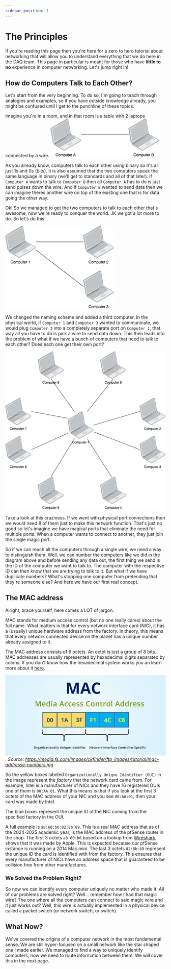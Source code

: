 ```yaml
---
sidebar_position: 1
---
```

# The Principles

If you're reading this page then you're here for a zero to hero tutorial about networking that will allow you to understand everything that we do here in the DAQ team. This page in particular is meant for those who have **little to no** experience in computer networking. Let's jump right in!

## How do Computers Talk to Each Other?

Let's start from the very beginning. To do so, I'm going to teach through analogies and examples, so if you have outside knowledge already, you might be confused until I get to the punchline of these topics.

Imagine you're in a room, and in that room is a table with 2 laptops connected by a wire.
![Figure 1](./img/fig-1.png)

As you already know, computers talk to each other using binary so it's all just 1s and 0s (bits). It is also assumed that the two computers speak the same language in binary (we'll get to standards and all of that later). If `Computer A` wants to talk to `Computer B` then all `Computer A` has to do is just send pulses down the wire. And if `Computer B` wanted to send data then we can imagine theres another wire on top of the existing one that is for data going the other way.

Ok! So we managed to get the two computers to talk to each other that's awesome, now we're ready to conquer the world. JK we got a lot more to do. So let's do this:

![Figure 2](./img/fig-2.png)

We changed the naming scheme and added a third computer. In the physical world, if `Computer 1` and `Computer 3` wanted to communicate, we would plug `Computer 3` into a completely separate port on `Computer 1`, that way all you have to do is pick a wire to send data down. This then leads into the problem of what if we have a bunch of computers that need to talk to each other? Does each one get their own port?

![Figure 3](./img/fig-3.png)

Take a look at this craziness. If we went with physical port connections then we would need 8 of them just to make this network function. That's just no good so let's imagine we have magical ports that eliminate the need for multiple ports. When a computer wants to connect to another, they just join the single magic port.

So if we can reach all the computers through a single wire, we need a way to distinguish them. Well, we can number the computers like we did in the diagram above and before sending any data out, the first thing we send is the ID of the computer we want to talk to. The computer with the respective ID can then know that we are trying to talk to it. But what if we have duplicate numbers? What's stopping one computer from pretending that they're someone else? And here we have our first real concept.

## The MAC address
Alright, brace yourself, here comes a LOT of jargon.

MAC stands for medium access control (but no one really cares) about the full name. What matters is that for every network interface card (NIC), it has a (usually) unique hardware address from the factory. In theory, this means that every network connected device on the planet has a unique number already assigned to it.

The MAC address consists of 6 octets. An octet is just a group of 8 bits. MAC addresses are usually represented by hexadecimal digits separated by colons. If you don't know how the hexadecimal system works you an learn more about it [here](https://byjus.com/maths/hexadecimal-number-system/).

![Figure 4](./img/fig-4.png).
*Source: https://media.fs.com/images/ckfinder/ftp_images/tutorial/mac-addresse-numbers.jpg*

So the yellow boxes labeled `Organizationally Unique Identifier (OUI)` in the image represent the *factory* that the network card came from. For example, Intel is a manufacturer of NICs and they have 16 registered OUIs one of them is `00:AA:01`. What this means is that if you look at the first 3 octets of the MAC address of your NIC and you see `00:AA:01`, then your card was made by Intel.

The blue boxes represent the unique ID of the NIC coming from the specified factory in the OUI.

A full example is `a8:60:b6:02:8b:89`. This is a real MAC address that as of the 2024-2025 academic year, is the MAC address of the pfSense router in the shop. The first 3 octets `a8:60:b6` based on a lookup from [Wireshark](https://www.wireshark.org/tools/oui-lookup.html), shows that it was made by Apple. This is expected because our pfSense instance is running on a 2014 Mac mini. The last 3 octets `02:8b:89` represent the unique ID the card is identified with from the factory. This ensures that every manufacturer of NICs have an address space that is guaranteed to be collision free from other manufactures.

### We Solved the Problem Right?
So now we can identify every computer uniquely no matter who made it. All of our problems are solved right? Well... remember how I had that magic wire? The one where all the computers can connect to said magic wire and it just works out? Well, this wire is actually implemented in a physical device called a packet switch (or network switch, or switch).

## What Now?
We've covered the origins of a computer network in the most fundamental sense. We are still hyper-focused on a small network like the star shaped one I made earlier. We managed to find a way to uniquely identify computers, now we need to route information between them. We will cover this in the next page.